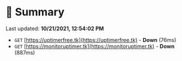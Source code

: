 # 📖 Summary
Last updated: **10/21/2021, 12:54:02 PM**

- `GET` [https://uptimerfree.tk](https://uptimerfree.tk) - **Down** (76ms)
- `GET` [https://monitoruptimer.tk](https://monitoruptimer.tk) - **Down** (887ms)
